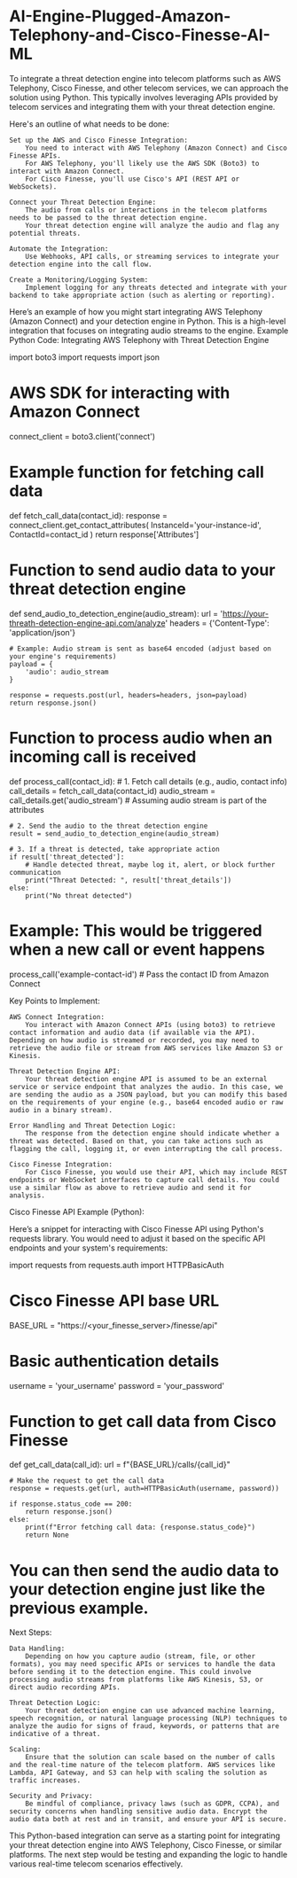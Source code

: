 # AI-Engine-Plugged-Amazon-Telephony-and-Cisco-Finesse-AI-ML
To integrate a threat detection engine into telecom platforms such as AWS Telephony, Cisco Finesse, and other telecom services, we can approach the solution using Python. This typically involves leveraging APIs provided by telecom services and integrating them with your threat detection engine.

Here's an outline of what needs to be done:

    Set up the AWS and Cisco Finesse Integration:
        You need to interact with AWS Telephony (Amazon Connect) and Cisco Finesse APIs.
        For AWS Telephony, you'll likely use the AWS SDK (Boto3) to interact with Amazon Connect.
        For Cisco Finesse, you'll use Cisco's API (REST API or WebSockets).

    Connect your Threat Detection Engine:
        The audio from calls or interactions in the telecom platforms needs to be passed to the threat detection engine.
        Your threat detection engine will analyze the audio and flag any potential threats.

    Automate the Integration:
        Use Webhooks, API calls, or streaming services to integrate your detection engine into the call flow.

    Create a Monitoring/Logging System:
        Implement logging for any threats detected and integrate with your backend to take appropriate action (such as alerting or reporting).

Here’s an example of how you might start integrating AWS Telephony (Amazon Connect) and your detection engine in Python. This is a high-level integration that focuses on integrating audio streams to the engine.
Example Python Code: Integrating AWS Telephony with Threat Detection Engine

import boto3
import requests
import json

# AWS SDK for interacting with Amazon Connect
connect_client = boto3.client('connect')

# Example function for fetching call data
def fetch_call_data(contact_id):
    response = connect_client.get_contact_attributes(
        InstanceId='your-instance-id',
        ContactId=contact_id
    )
    return response['Attributes']

# Function to send audio data to your threat detection engine
def send_audio_to_detection_engine(audio_stream):
    url = 'https://your-threath-detection-engine-api.com/analyze'
    headers = {'Content-Type': 'application/json'}

    # Example: Audio stream is sent as base64 encoded (adjust based on your engine's requirements)
    payload = {
        'audio': audio_stream
    }

    response = requests.post(url, headers=headers, json=payload)
    return response.json()

# Function to process audio when an incoming call is received
def process_call(contact_id):
    # 1. Fetch call details (e.g., audio, contact info)
    call_details = fetch_call_data(contact_id)
    audio_stream = call_details.get('audio_stream')  # Assuming audio stream is part of the attributes

    # 2. Send the audio to the threat detection engine
    result = send_audio_to_detection_engine(audio_stream)

    # 3. If a threat is detected, take appropriate action
    if result['threat_detected']:
        # Handle detected threat, maybe log it, alert, or block further communication
        print("Threat Detected: ", result['threat_details'])
    else:
        print("No threat detected")

# Example: This would be triggered when a new call or event happens
process_call('example-contact-id')  # Pass the contact ID from Amazon Connect

Key Points to Implement:

    AWS Connect Integration:
        You interact with Amazon Connect APIs (using boto3) to retrieve contact information and audio data (if available via the API). Depending on how audio is streamed or recorded, you may need to retrieve the audio file or stream from AWS services like Amazon S3 or Kinesis.

    Threat Detection Engine API:
        Your threat detection engine API is assumed to be an external service or service endpoint that analyzes the audio. In this case, we are sending the audio as a JSON payload, but you can modify this based on the requirements of your engine (e.g., base64 encoded audio or raw audio in a binary stream).

    Error Handling and Threat Detection Logic:
        The response from the detection engine should indicate whether a threat was detected. Based on that, you can take actions such as flagging the call, logging it, or even interrupting the call process.

    Cisco Finesse Integration:
        For Cisco Finesse, you would use their API, which may include REST endpoints or WebSocket interfaces to capture call details. You could use a similar flow as above to retrieve audio and send it for analysis.

Cisco Finesse API Example (Python):

Here’s a snippet for interacting with Cisco Finesse API using Python's requests library. You would need to adjust it based on the specific API endpoints and your system's requirements:

import requests
from requests.auth import HTTPBasicAuth

# Cisco Finesse API base URL
BASE_URL = "https://<your_finesse_server>/finesse/api"

# Basic authentication details
username = 'your_username'
password = 'your_password'

# Function to get call data from Cisco Finesse
def get_call_data(call_id):
    url = f"{BASE_URL}/calls/{call_id}"
    
    # Make the request to get the call data
    response = requests.get(url, auth=HTTPBasicAuth(username, password))
    
    if response.status_code == 200:
        return response.json()
    else:
        print(f"Error fetching call data: {response.status_code}")
        return None

# You can then send the audio data to your detection engine just like the previous example.

Next Steps:

    Data Handling:
        Depending on how you capture audio (stream, file, or other formats), you may need specific APIs or services to handle the data before sending it to the detection engine. This could involve processing audio streams from platforms like AWS Kinesis, S3, or direct audio recording APIs.

    Threat Detection Logic:
        Your threat detection engine can use advanced machine learning, speech recognition, or natural language processing (NLP) techniques to analyze the audio for signs of fraud, keywords, or patterns that are indicative of a threat.

    Scaling:
        Ensure that the solution can scale based on the number of calls and the real-time nature of the telecom platform. AWS services like Lambda, API Gateway, and S3 can help with scaling the solution as traffic increases.

    Security and Privacy:
        Be mindful of compliance, privacy laws (such as GDPR, CCPA), and security concerns when handling sensitive audio data. Encrypt the audio data both at rest and in transit, and ensure your API is secure.

This Python-based integration can serve as a starting point for integrating your threat detection engine into AWS Telephony, Cisco Finesse, or similar platforms. The next step would be testing and expanding the logic to handle various real-time telecom scenarios effectively.
